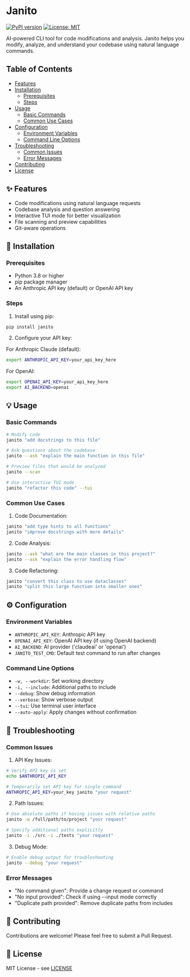 # Janito

[![PyPI version](https://badge.fury.io/py/janito.svg)](https://badge.fury.io/py/janito)
[![License: MIT](https://img.shields.io/badge/License-MIT-yellow.svg)](https://opensource.org/licenses/MIT)

AI-powered CLI tool for code modifications and analysis. Janito helps you modify, analyze, and understand your codebase using natural language commands.

## Table of Contents

- [Features](#features)
- [Installation](#installation)
  - [Prerequisites](#prerequisites)
  - [Steps](#steps)
- [Usage](#usage)
  - [Basic Commands](#basic-commands)
  - [Common Use Cases](#common-use-cases)
- [Configuration](#configuration)
  - [Environment Variables](#environment-variables)
  - [Command Line Options](#command-line-options)
- [Troubleshooting](#troubleshooting)
  - [Common Issues](#common-issues)
  - [Error Messages](#error-messages)
- [Contributing](#contributing)
- [License](#license)

## ✨ Features

- Code modifications using natural language requests
- Codebase analysis and question answering
- Interactive TUI mode for better visualization
- File scanning and preview capabilities
- Git-aware operations

## 🚀 Installation

### Prerequisites

- Python 3.8 or higher
- pip package manager
- An Anthropic API key (default) or OpenAI API key

### Steps

1. Install using pip:
```bash
pip install janito
```

2. Configure your API key:

For Anthropic Claude (default):
```bash
export ANTHROPIC_API_KEY=your_api_key_here
```

For OpenAI:
```bash
export OPENAI_API_KEY=your_api_key_here
export AI_BACKEND=openai
```

## 💡 Usage

### Basic Commands

```bash
# Modify code
janito "add docstrings to this file"

# Ask questions about the codebase
janito --ask "explain the main function in this file"

# Preview files that would be analyzed
janito --scan

# Use interactive TUI mode
janito "refactor this code" --tui
```

### Common Use Cases

1. Code Documentation:
```bash
janito "add type hints to all functions"
janito "improve docstrings with more details"
```

2. Code Analysis:
```bash
janito --ask "what are the main classes in this project?"
janito --ask "explain the error handling flow"
```

3. Code Refactoring:
```bash
janito "convert this class to use dataclasses"
janito "split this large function into smaller ones"
```

## ⚙️ Configuration

### Environment Variables

- `ANTHROPIC_API_KEY`: Anthropic API key
- `OPENAI_API_KEY`: OpenAI API key (if using OpenAI backend)
- `AI_BACKEND`: AI provider ('claudeai' or 'openai')
- `JANITO_TEST_CMD`: Default test command to run after changes

### Command Line Options

- `-w, --workdir`: Set working directory
- `-i, --include`: Additional paths to include
- `--debug`: Show debug information
- `--verbose`: Show verbose output
- `--tui`: Use terminal user interface
- `--auto-apply`: Apply changes without confirmation

## 🔧 Troubleshooting

### Common Issues

1. API Key Issues:
```bash
# Verify API key is set
echo $ANTHROPIC_API_KEY

# Temporarily set API key for single command
ANTHROPIC_API_KEY=your_key janito "your request"
```

2. Path Issues:
```bash
# Use absolute paths if having issues with relative paths
janito -w /full/path/to/project "your request"

# Specify additional paths explicitly
janito -i ./src -i ./tests "your request"
```

3. Debug Mode:
```bash
# Enable debug output for troubleshooting
janito --debug "your request"
```

### Error Messages

- "No command given": Provide a change request or command
- "No input provided": Check if using --input mode correctly
- "Duplicate path provided": Remove duplicate paths from includes

## 👥 Contributing

Contributions are welcome! Please feel free to submit a Pull Request.

## 📄 License

MIT License - see [LICENSE](LICENSE)